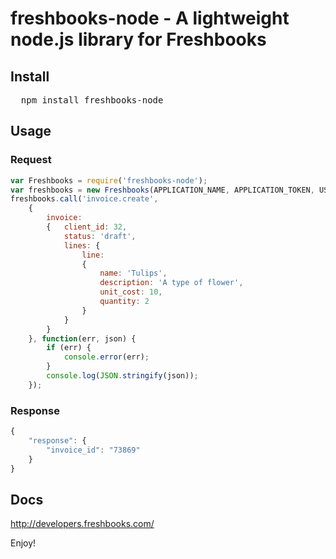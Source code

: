 # freshbooks-node - A lightweight node.js library for Freshbooks
## Install
<pre>
  npm install freshbooks-node
</pre>
## Usage
### Request
```javascript
var Freshbooks = require('freshbooks-node');
var freshbooks = new Freshbooks(APPLICATION_NAME, APPLICATION_TOKEN, USER_AGENT)
freshbooks.call('invoice.create',
    {
        invoice:
        {   client_id: 32,
            status: 'draft',
            lines: {
                line:
                {
                    name: 'Tulips',
                    description: 'A type of flower',
                    unit_cost: 10,
                    quantity: 2
                }
            }
        }
    }, function(err, json) {
        if (err) {
            console.error(err);
        }
        console.log(JSON.stringify(json));
    });
```
### Response
```javascript
{
    "response": {
        "invoice_id": "73869"
    }
}
```
## Docs
http://developers.freshbooks.com/

Enjoy!